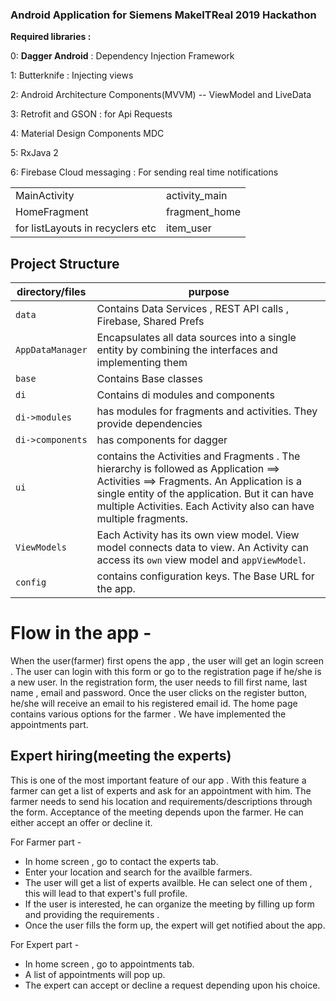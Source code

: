 ### Android Application for Siemens MakeITReal 2019 Hackathon



**Required libraries :** 

0: **Dagger Android** : Dependency Injection Framework

1: Butterknife : Injecting views

2: Android Architecture Components(MVVM) -- ViewModel and LiveData

3: Retrofit and GSON : for Api Requests

4: Material Design Components MDC

5: RxJava 2

6: Firebase Cloud messaging : For sending real time notifications

|||
|--|--|
|MainActivity|activity_main|
|HomeFragment|fragment_home|
|for listLayouts in recyclers etc|item_user|




## Project Structure

| directory/files |purpose  |
|--|--|
|  `data`| Contains Data Services , REST API calls , Firebase, Shared Prefs   |
|`AppDataManager`|Encapsulates all data sources into a single entity by combining the interfaces and implementing them|
|`base`|Contains Base classes|
|`di`|Contains di modules and components|
|`di->modules`|has modules for fragments and activities. They provide dependencies|
|`di->components`|has components for dagger|
|`ui`|contains the Activities and Fragments . The hierarchy is followed as Application ==> Activities ==> Fragments. An Application is a single entity of the application. But it can have multiple Activities. Each Activity also can have multiple fragments.|
|`ViewModels`|Each Activity has its own view model. View model connects data to view. An Activity can access its `own` view model and `appViewModel`. 
|`config`|contains configuration keys. The Base URL for the app.|

# Flow in the app -

When the user(farmer) first opens the app , the user will get an login screen . The user can login with this form or go to the registration page if he/she is a new user. In the registration form, the user needs to fill first name, last name , email and password. Once the user clicks on the register button, he/she will receive an email to his registered email id. The home page contains various options for the farmer . We have implemented the appointments part. 

## Expert hiring(meeting the experts)

This is one of the most important feature of our app . With this feature a farmer can get a list of experts and ask for an appointment with him. The farmer needs to send his location and requirements/descriptions through the form. Acceptance of the meeting depends upon the farmer. He can either accept an offer or decline it. 

For Farmer part - 
* In home screen , go to contact the experts tab.
* Enter your location and search for the availble farmers.
* The user will get a list of experts availble. He can select one of them , this will lead to that expert's full profile.
* If the user is interested, he can organize the meeting by filling up form and providing the requirements .
* Once the user fills the form up, the expert will get notified about the app.

For Expert part - 
* In home screen , go to appointments tab.
* A list of appointments will pop up.
* The expert can accept or decline a request depending upon his choice.
